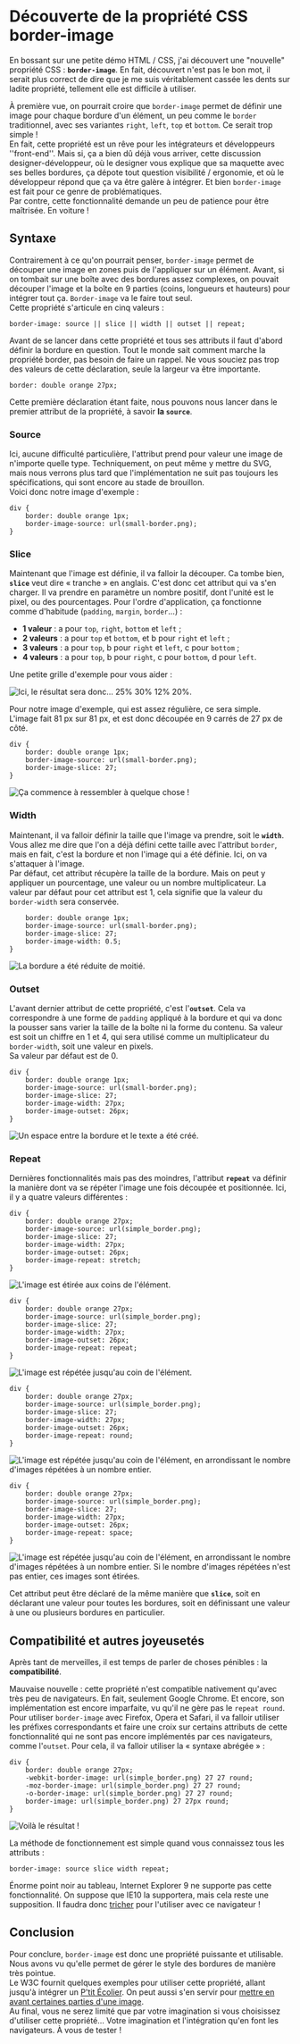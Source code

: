 # Découverte de la propriété CSS border-image

En bossant sur une petite démo HTML / CSS, j'ai découvert une "nouvelle" propriété CSS : **`border-image`**. En fait, découvert n'est pas le bon mot, il serait plus correct de dire que je me suis véritablement cassée les dents sur ladite propriété, tellement elle est difficile à utiliser.

À première vue, on pourrait croire que `border-image` permet de définir une image pour chaque bordure d'un élément, un peu comme le `border` traditionnel, avec ses variantes `right`, `left`, `top` et `bottom`. Ce serait trop simple !  
En fait, cette propriété est un rêve pour les intégrateurs et développeurs &#39;&#39;front-end''. Mais si, ça a bien dû déjà vous arriver, cette discussion designer-développeur, où le designer vous explique que sa maquette avec ses belles bordures, ça dépote tout question visibilité / ergonomie, et où le développeur répond que ça va être galère à intégrer. Et bien `border-image` est fait pour ce genre de problématiques.  
Par contre, cette fonctionnalité demande un peu de patience pour être maîtrisée. En voiture !

## Syntaxe

Contrairement à ce qu'on pourrait penser, `border-image` permet de découper une image en zones puis de l'appliquer sur un élément. Avant, si on tombait sur une boîte avec des bordures assez complexes, on pouvait découper l'image et la boîte en 9 parties (coins, longueurs et hauteurs) pour intégrer tout ça. `Border-image` va le faire tout seul.  
Cette propriété s'articule en cinq valeurs :

~~~ {lang="css" line="1"}
border-image: source || slice || width || outset || repeat;
~~~

Avant de se lancer dans cette propriété et tous ses attributs il faut d'abord définir la bordure en question. Tout le monde sait comment marche la propriété border, pas besoin de faire un rappel. Ne vous souciez pas trop des valeurs de cette déclaration, seule la largeur va être importante.

~~~ {lang="css" line="1"}
border: double orange 27px;
~~~

Cette première déclaration étant faite, nous pouvons nous lancer dans le premier attribut de la propriété, à savoir **la `source`**.

### Source

Ici, aucune difficulté particulière, l'attribut prend pour valeur une image de n'importe quelle type. Techniquement, on peut même y mettre du SVG, mais nous verrons plus tard que l'implémentation ne suit pas toujours les spécifications, qui sont encore au stade de brouillon.  
Voici donc notre image d'exemple :

~~~ {lang="css" line="1"}
div {
    border: double orange 1px;
    border-image-source: url(small-border.png);
}
~~~

### Slice

Maintenant que l'image est définie, il va falloir la découper. Ca tombe bien, **`slice`** veut dire « tranche » en anglais. C'est donc cet attribut qui va s'en charger. Il va prendre en paramètre un nombre positif, dont l'unité est le pixel, ou des pourcentages. Pour l'ordre d'application, ça fonctionne comme d'habitude (`padding`, `margin`, `border`...) :

- **1 valeur** : a pour `top`, `right`, `bottom` et `left` ;
- **2 valeurs** : a pour `top` et `bottom`, et b pour `right` et `left` ;
- **3 valeurs** : a pour `top`, b pour `right` et `left`, c pour `bottom` ;
- **4 valeurs** : a pour `top`, b pour `right`, c pour `bottom`, d pour `left`.

Une petite grille d'exemple pour vous aider :

![Ici, le résultat sera donc... 25% 30% 12% 20%.](img1.png "Ici, le résultat sera donc... 25% 30% 12% 20%.")

Pour notre image d'exemple, qui est assez régulière, ce sera simple. L'image fait 81 px sur 81 px, et est donc découpée en 9 carrés de 27 px de côté.

~~~ {lang="css" line="1"}
div {
    border: double orange 1px;
    border-image-source: url(small-border.png);
    border-image-slice: 27;
}
~~~

![Ça commence à ressembler à quelque chose !](img2.png "Ça commence à ressembler à quelque chose !")

### Width

Maintenant, il va falloir définir la taille que l'image va prendre, soit le **`width`**. Vous allez me dire que l'on a déjà défini cette taille avec l'attribut `border`, mais en fait, c'est la bordure et non l'image qui a été définie. Ici, on va s'attaquer à l'image.  
Par défaut, cet attribut récupère la taille de la bordure. Mais on peut y appliquer un pourcentage, une valeur ou un nombre multiplicateur. La valeur par défaut pour cet attribut est 1, cela signifie que la valeur du `border-width` sera conservée.

~~~ {lang="css" line="1"}div {
    border: double orange 1px;
    border-image-source: url(small-border.png);
    border-image-slice: 27;
    border-image-width: 0.5;
}
~~~

![La bordure a été réduite de moitié.](img3.png "La bordure a été réduite de moitié.")

### Outset

L'avant dernier attribut de cette propriété, c'est l'**`outset`**. Cela va correspondre à une forme de `padding` appliqué à la bordure et qui va donc la pousser sans varier la taille de la boîte ni la forme du contenu. Sa valeur est soit un chiffre en 1 et 4, qui sera utilisé comme un multiplicateur du `border-width`, soit une valeur en pixels.  
Sa valeur par défaut est de 0.

~~~ {lang="css" line="1"}
div {
    border: double orange 1px;
    border-image-source: url(small-border.png);
    border-image-slice: 27;
    border-image-width: 27px;
    border-image-outset: 26px;
}
~~~

![Un espace entre la bordure et le texte a été créé.](img4.png "Un espace entre la bordure et le texte a été créé.")

### Repeat

Dernières fonctionnalités mais pas des moindres, l'attribut **`repeat`** va définir la manière dont va se répéter l'image une fois découpée et positionnée. Ici, il y a quatre valeurs différentes :

~~~ {lang="css" line="1"}
div {
    border: double orange 27px;
    border-image-source: url(simple_border.png);
    border-image-slice: 27;
    border-image-width: 27px;
    border-image-outset: 26px;
    border-image-repeat: stretch;
}     
~~~

![L'image est étirée aux coins de l'élément.](img5.png "L'image est étirée aux coins de l'élément.")

~~~ {lang="css" line="1"}
div {
    border: double orange 27px;
    border-image-source: url(simple_border.png);
    border-image-slice: 27;
    border-image-width: 27px;
    border-image-outset: 26px;
    border-image-repeat: repeat;
} 
~~~

![L'image est répétée jusqu'au coin de l'élément.](img6.png "L'image est répétée jusqu'au coin de l'élément.")

~~~ {lang="css" line="1"}
div {
    border: double orange 27px;
    border-image-source: url(simple_border.png);
    border-image-slice: 27;
    border-image-width: 27px;
    border-image-outset: 26px;
    border-image-repeat: round;
} 
~~~

![L'image est répétée jusqu'au coin de l'élément, en arrondissant le nombre d'images répétées à un nombre entier.](img7.png "L'image est répétée jusqu'au coin de l'élément, en arrondissant le nombre d'images répétées à un nombre entier.")

~~~ {lang="css" line="1"}
div {
    border: double orange 27px;
    border-image-source: url(simple_border.png);
    border-image-slice: 27;
    border-image-width: 27px;
    border-image-outset: 26px;
    border-image-repeat: space;
} 
~~~

![L'image est répétée jusqu'au coin de l'élément, en arrondissant le nombre d'images répétées à un nombre entier. Si le nombre d'images répétées n'est pas entier, ces images sont étirées.](img8.png "L'image est répétée jusqu'au coin de l'élément, en arrondissant le nombre d'images répétées à un nombre entier. Si le nombre d'images répétées n'est pas entier, ces images sont étirées.")

Cet attribut peut être déclaré de la même manière que **`slice`**, soit en déclarant une valeur pour toutes les bordures, soit en définissant une valeur à une ou plusieurs bordures en particulier.

## Compatibilité et autres joyeusetés

Après tant de merveilles, il est temps de parler de choses pénibles : la **compatibilité**.

Mauvaise nouvelle : cette propriété n'est compatible nativement qu'avec très peu de navigateurs. En fait, seulement Google Chrome. Et encore, son implémentation est encore imparfaite, vu qu'il ne gère pas le `repeat round`.  
Pour utiliser `border-image` avec Firefox, Opera et Safari, il va falloir utiliser les préfixes correspondants et faire une croix sur certains attributs de cette fonctionnalité qui ne sont pas encore implémentés par ces navigateurs, comme l'`outset`. Pour cela, il va falloir utiliser la « syntaxe abrégée » :

~~~ {lang="css" line="1"}
div {
    border: double orange 27px;
    -webkit-border-image: url(simple_border.png) 27 27 round;
    -moz-border-image: url(simple_border.png) 27 27 round;
    -o-border-image: url(simple_border.png) 27 27 round;
    border-image: url(simple_border.png) 27 27px round;
}
~~~

![Voilà le résultat !](img9.png "Voilà le résultat !")

La méthode de fonctionnement est simple quand vous connaissez tous les attributs :

~~~ {lang="css" line="1"}
border-image: source slice width repeat;
~~~

Énorme point noir au tableau, Internet Explorer 9 ne supporte pas cette fonctionnalité. On suppose que IE10 la supportera, mais cela reste une supposition. Il faudra donc [tricher](http://css3pie.com/documentation/supported-css3-features/#border-image) pour l'utiliser avec ce navigateur !

## Conclusion

Pour conclure, `border-image` est donc une propriété puissante et utilisable. Nous avons vu qu'elle permet de gérer le style des bordures de manière très pointue.  
Le W3C fournit quelques exemples pour utiliser cette propriété, allant jusqu'à intégrer un [P'tit Écolier](http://www.w3.org/Talks/2012/0416-CSS-WWW2012/Demos/borders/demo-border-all.html). On peut aussi s'en servir pour [mettre en avant certaines parties d'une image](http://www.zurb.com/playground/awesome-overlays).  
Au final, vous ne serez limité que par votre imagination si vous choisissez d'utiliser cette propriété... Votre imagination et l'intégration qu'en font les navigateurs. À vous de tester !